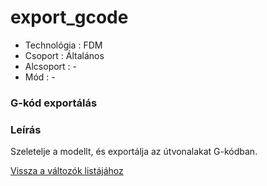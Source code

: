 # export\_gcode

* Technológia : FDM
* Csoport : Általános
* Alcsoport : -
* Mód : -

### G-kód exportálás

### Leírás

Szeletelje a modellt, és exportálja az útvonalakat G-kódban.

[Vissza a változók listájához](./)

